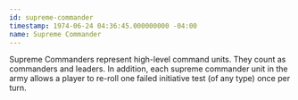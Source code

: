 ```yaml
---
id: supreme-commander
timestamp: 1974-06-24 04:36:45.000000000 -04:00
name: Supreme Commander
---
```

<p>Supreme Commanders represent high-level command units. They count as commanders and leaders. In addition, each supreme commander unit in the army allows a player to re-roll one failed initiative test (of any type) once per turn.</p>